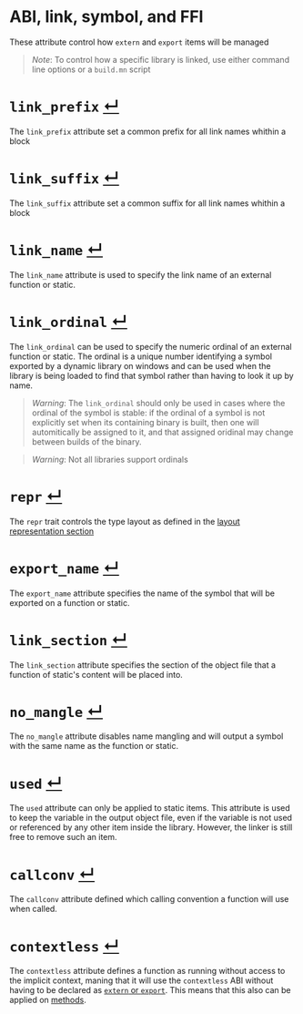 # ABI, link, symbol, and FFI

These attribute control how `extern` and `export` items will be managed

> _Note_: To control how a specific library is linked, use either command line options or a `build.mn` script

# `link_prefix` [↵](#abi-link-symbol-and-ffi-attributes)

The `link_prefix` attribute set a common prefix for all link names whithin a block

# `link_suffix` [↵](#abi-link-symbol-and-ffi-attributes)

The `link_suffix` attribute set a common suffix for all link names whithin a block

# `link_name` [↵](#abi-link-symbol-and-ffi-attributes)

The `link_name` attribute is used to specify the link name of an external function or static.

# `link_ordinal` [↵](#abi-link-symbol-and-ffi-attributes)

The `link_ordinal` can be used to specify the numeric ordinal of an external function or static.
The ordinal is a unique number identifying a symbol exported by a dynamic library on windows and can be used when the library is being loaded to find that symbol rather than having to look it up by name.

> _Warning_: The `link_ordinal` should only be used in cases where the ordinal of the symbol is stable: if the ordinal of a symbol is not explicitly set when its containing binary is built, then one will automitically be assigned to it, and that assigned oridinal may change between builds of the binary.

> _Warning_: Not all libraries support ordinals

# `repr` [↵](#abi-link-symbol-and-ffi-attributes)

The `repr` trait controls the type layout as defined in the [layout representation section]

# `export_name` [↵](#abi-link-symbol-and-ffi-attributes)

The `export_name` attribute specifies the name of the symbol that will be exported on a function or static.

# `link_section` [↵](#abi-link-symbol-and-ffi-attributes)

The `link_section` attribute specifies the section of the object file that a function of static's content will be placed into.

# `no_mangle` [↵](#abi-link-symbol-and-ffi-attributes)

The `no_mangle` attribute disables name mangling and will output a symbol with the same name as  the function or static.

# `used` [↵](#abi-link-symbol-and-ffi-attributes)

The `used` attribute can only be applied to static items.
This attribute is used to keep the variable in the output object file, even if the variable is not used or referenced by any other item inside the library.
However, the linker is still free to remove such an item.

# `callconv` [↵](#abi-link-symbol-and-ffi-attributes)

The `callconv` attribute defined which calling convention a function will use when called.

# `contextless` [↵](#abi-link-symbol-and-ffi-attributes)

The `contextless` attribute defines a function as running without access to the implicit context, maning that it will use the `contextless` ABI without having to be declared as [`extern` or `export`].
This means that this also can be applied on [methods].



[`extern` or `export`]:                    ../items/functions.md#external--exported-functions-
[methods]:                                 ../items/functions.md#methods-
[layout representation section]:           ../type-system/type-layout/layout-representation.md